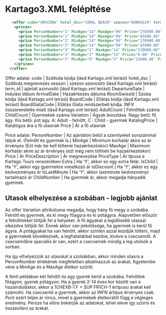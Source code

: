 # Kartago3.XML felépłtése

```XML
   <offer code="HRGCORA" hotel_dsc="CORAL BEACH" season="HUNKAS19" term_id="2456324" DepartureDate="13.07.2020" ArrivalDate="20.07.2020" RoomSwissId="2+2_FR_CHA" BoardCode="AI" BoardGiataCode="A" AdultCount="2" ChildCount="1" Variation="AAc" KatalogPrice="0240400.00HUF" Price="0240400.00HUF">
    <prices>
      <price PersonNumber="1" MinAge="14" MaxAge="99" Price="278900.00" PriceDescription=".2 ágyas szoba felnott ár/ fo" PriceType="DBL" Extra="N" IsChild="N" IsDiscount="N" IsLastMinute="N" ChildNumber="0" />
      <price PersonNumber="1" MinAge="14" MaxAge="99" Price="45900.00" PriceDescription="Családi szoba felnott felár/ fo" PriceType="SUP FR" Extra="N" IsChild="N" IsDiscount="N" IsLastMinute="N" ChildNumber="0" />
      <price PersonNumber="2" MinAge="14" MaxAge="99" Price="278900.00" PriceDescription=".2 ágyas szoba felnott ár/ fo" PriceType="DBL" Extra="N" IsChild="N" IsDiscount="N" IsLastMinute="N" ChildNumber="0" />
      <price PersonNumber="2" MinAge="14" MaxAge="99" Price="45900.00" PriceDescription="Családi szoba felnott felár/ fo" PriceType="SUP FR" Extra="N" IsChild="N" IsDiscount="N" IsLastMinute="N" ChildNumber="0" />
      <price PersonNumber="3" MinAge="2" MaxAge="14" Price="119900.00" PriceDescription="1. gyermek pótágyon ár  xx éves korig" PriceType="1CHEXB-1 F" Extra="N" IsChild="Y" IsDiscount="N" IsLastMinute="N" ChildNumber="1" />
      <price PersonNumber="3" MinAge="2" MaxAge="14" Price="0.00" PriceDescription="Családi szoba 1. gyermek felár xx éves korig" PriceType="SUP FR1CH-1" Extra="N" IsChild="Y" IsDiscount="N" IsLastMinute="N" ChildNumber="1" />
      <price PersonNumber="3" MinAge="0" MaxAge="2" Price="13900.00" PriceDescription="Baby ár" PriceType="INFN" Extra="N" IsChild="Y" IsDiscount="N" IsLastMinute="N" ChildNumber="1" />
    </prices>
  </offer>

```

Offer adatai:
code | Szálloda kódja (lásd Kartago.xml leírást)
hotel_dsc | Szálloda megnevezés
season | szezon azonosító (lásd Kartago.xml leírást)
term_id | ajánlat azonosító (lásd Kartago.xml leírást)
DepartureDate | Indulási dátum
ArrivalDate | Hazaérkezés dátuma
RoomSwissId | Szoba kódja (lásd Kartago.xml leírást)
BoardCode | Ellátás kódja (lásd Kartago.xml leírást)
BoardGiataCode | Ellátás Giata rendszerbeli kódja. INFX összerendelés miatt (lásd Kartago.xml leírást)
AdultCount | Felnőttek száma
ChildCount | Gyermekek száma
Variation | Ágyak leosztása. Nagy betű: fő ágy. Kis betű: pót ágy. A: Adult - felnőtt, C : Child - gyermek 
KatalogPrice | Katalógus ára a fő utasnak
Price | Ár a fő utasnak

Price adatai:
PersonNumber | Az ajánlaton belül a szemlyeket sorszámmal látjuk el. (Felnőtt és gyermek is.)
MinAge | Minimum korhatár akire az ár érvényes (Ezt már be kell töltenie hazaérkezéskor)
MaxAge | Maximum korhatár akire az ár érvényes (ezt még nem töltheti be hazaérkezéskor)
Price | Ár
PriceDescription | Ár megnevezése
PriceType | Ár típusa a Kartago Tours renszerében
Extra | Ha 'Y', akkor ez egy extra felár.
IsChild | Ha 'Y', akkor egy gyermekre vonatkozó ár
IsDiscount | Ha 'Y', akkor ez egy kedvezményes ár 
IsLastMinute | Ha 'Y', akkor lastminute kedvezményt tartalmazó ár 
ChildNumber | Ha gyermek ár, akkor megadja hányadik gyermek.

## Utasok elhelyezése a szobában - legjobb ajánlat

Az offer Variation attribútuma megadja, hogy hány fő megy a szobába. Felnőtt és gyermek, és ki megy főagyra és ki pótágyra.
Alapvetően először a felnőttekkel töltjük fel a helyeket.
A fő ágyakat a legidősebb utassal elkezdve töltjük fel. Ennek akkor van jelentősége, ha gyermek is kerül fő ágyra.
A pótágyakat ha van felnőtt, akkor szintén azzal kezdjük tölteni, majd a gyermekek következnek, a legfiatalabbal kezdve, kivéve a csecsemőt. A csecsemőkre speciális ár van, ezért a csecsemék mindíg a leg utolsók a sorban.

Ha így elhelyezzük az utasokat a szobákban, akkor minden utasra a PersonNumber értékének megfelelően alkalmazzuk az árakat, figyelembe véve a MinAge és a MaxAge életkor szűrőt.

A fenti példában két felnőtt és egy gyerek kerül a szobába. Felnőttek főágyon, gyerek pótágyon.
Ha a gyerek 2-14 éves kor között van a hazainduláskor, akkor a 1CHEXB-1 F + SUP FR1CH-1 értípusú árakat kell számolni.
Ha csecsemő a gyermek, akkor az INFN ártípus érvényes csak.
Pont ezért teljes ár nincs, mivel a gyermekek életkorátől függ a végleges eredmény. Persze ha előre bekérjük az adatokat, lehet eleve így szűrni és összesíteni az árakat.

